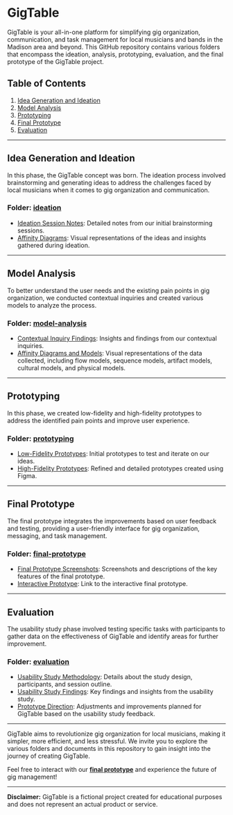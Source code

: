 # GigTable

GigTable is your all-in-one platform for simplifying gig organization, communication, and task management for local musicians and bands in the Madison area and beyond. This GitHub repository contains various folders that encompass the ideation, analysis, prototyping, evaluation, and the final prototype of the GigTable project.

## Table of Contents

1. [Idea Generation and Ideation](#ideation)
2. [Model Analysis](#model-analysis)
3. [Prototyping](#prototyping)
4. [Final Prototype](#final-prototype)
5. [Evaluation](#evaluation)

---

## Idea Generation and Ideation

In this phase, the GigTable concept was born. The ideation process involved brainstorming and generating ideas to address the challenges faced by local musicians when it comes to gig organization and communication.

### Folder: [ideation](ideation)

- [Ideation Session Notes](README.md): Detailed notes from our initial brainstorming sessions.
- [Affinity Diagrams](figures): Visual representations of the ideas and insights gathered during ideation.

---

## Model Analysis

To better understand the user needs and the existing pain points in gig organization, we conducted contextual inquiries and created various models to analyze the process.

### Folder: [model-analysis](model-analysis)

- [Contextual Inquiry Findings](README.md): Insights and findings from our contextual inquiries.
- [Affinity Diagrams and Models](figures): Visual representations of the data collected, including flow models, sequence models, artifact models, cultural models, and physical models.

---

## Prototyping

In this phase, we created low-fidelity and high-fidelity prototypes to address the identified pain points and improve user experience.

### Folder: [prototyping](prototyping)

- [Low-Fidelity Prototypes](README.md): Initial prototypes to test and iterate on our ideas.
- [High-Fidelity Prototypes](README.md): Refined and detailed prototypes created using Figma.

---

## Final Prototype

The final prototype integrates the improvements based on user feedback and testing, providing a user-friendly interface for gig organization, messaging, and task management.

### Folder: [final-prototype](final-prototype)

- [Final Prototype Screenshots](final-prototype/figures): Screenshots and descriptions of the key features of the final prototype.
- [Interactive Prototype](README.md): Link to the interactive final prototype.

---

## Evaluation

The usability study phase involved testing specific tasks with participants to gather data on the effectiveness of GigTable and identify areas for further improvement.

### Folder: [evaluation](evaluation)

- [Usability Study Methodology](README.md): Details about the study design, participants, and session outline.
- [Usability Study Findings](README.md): Key findings and insights from the usability study.
- [Prototype Direction](README.md): Adjustments and improvements planned for GigTable based on the usability study feedback.

---

GigTable aims to revolutionize gig organization for local musicians, making it simpler, more efficient, and less stressful. We invite you to explore the various folders and documents in this repository to gain insight into the journey of creating GigTable.

Feel free to interact with our **[final prototype](https://www.figma.com/proto/y5FJGzhRAOEzIQckA1z1XS/Final-Prototype?node-id=6-1162&starting-point-node-id=6%3A1162&mode=design&t=fD9sKJm1kEy24eha-1)** and experience the future of gig management!

---

**Disclaimer:** GigTable is a fictional project created for educational purposes and does not represent an actual product or service.
